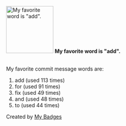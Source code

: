 <img src="https://my-badges.github.io/my-badges/favorite-word.png" alt="My favorite word is &quot;add&quot;." title="My favorite word is &quot;add&quot;." width="128">
<strong>My favorite word is &quot;add&quot;.</strong>
<br><br>

My favorite commit message words are:

1. add (used 113 times)
2. for (used 91 times)
3. fix (used 49 times)
4. and (used 48 times)
5. to (used 44 times)


Created by <a href="https://github.com/my-badges/my-badges">My Badges</a>
